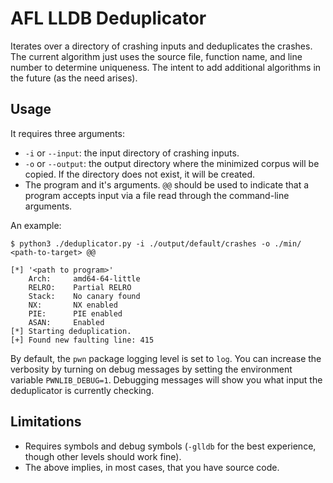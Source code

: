 # AFL LLDB Deduplicator

Iterates over a directory of crashing inputs and deduplicates the crashes. The
current algorithm just uses the source file, function name, and line number to
determine uniqueness. The intent to add additional algorithms in the future
(as the need arises).

## Usage

It requires three arguments:

- `-i` or `--input`: the input directory of crashing inputs.
- `-o` or `--output`: the output directory where the minimized corpus will be
  copied. If the directory does not exist, it will be created.
- The program and it's arguments. `@@` should be used to indicate that a program
  accepts input via a file read through the command-line arguments.

An example:

```shell
$ python3 ./deduplicator.py -i ./output/default/crashes -o ./min/ <path-to-target> @@

[*] '<path to program>'
    Arch:     amd64-64-little
    RELRO:    Partial RELRO
    Stack:    No canary found
    NX:       NX enabled
    PIE:      PIE enabled
    ASAN:     Enabled
[*] Starting deduplication.
[+] Found new faulting line: 415
```

By default, the `pwn` package logging level is set to `log`. You can increase
the verbosity by turning on debug messages by setting the environment variable
`PWNLIB_DEBUG=1`. Debugging messages will show you what input the deduplicator
is currently checking.

## Limitations

- Requires symbols and debug symbols (`-glldb` for the best experience, though
  other levels should work fine).
- The above implies, in most cases, that you have source code.
